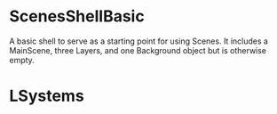 # ScenesShellBasic

A basic shell to serve as a starting point for using Scenes.
It includes a MainScene, three Layers, and one Background object
but is otherwise empty.

# LSystems
